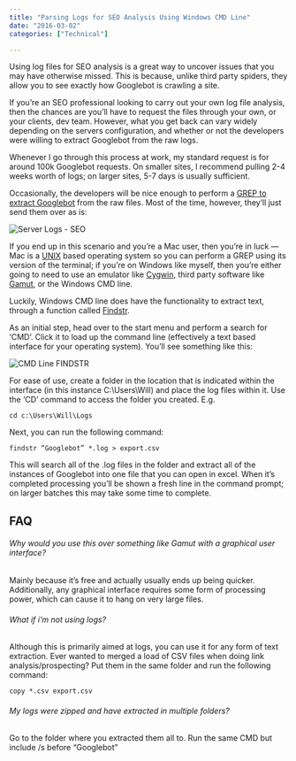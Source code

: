 ```yaml
---
title: "Parsing Logs for SEO Analysis Using Windows CMD Line"
date: "2016-03-02"
categories: ["Technical"]

---
```


Using log files for SEO analysis is a great way to uncover issues that you may have otherwise missed. This is because, unlike third party spiders, they allow you to see exactly how Googlebot is crawling a site.

If you’re an SEO professional looking to carry out your own log file analysis, then the chances are you’ll have to request the files through your own, or your clients, dev team. However, what you get back can vary widely depending on the servers configuration, and whether or not the developers were willing to extract Googlebot from the raw logs.

Whenever I go through this process at work, my standard request is for around 100k Googlebot requests. On smaller sites, I recommend pulling 2-4 weeks worth of logs; on larger sites, 5-7 days is usually sufficient.

Occasionally, the developers will be nice enough to perform a [GREP to extract Googlebot](https://www.portent.com/blog/seo/get-geeky-grep-seo-tool.htm) from the raw files. Most of the time, however, they’ll just send them over as is:

![Server Logs - SEO](/img/logs-blog-post.jpg)

If you end up in this scenario and you’re a Mac user, then you’re in luck — Mac is a [UNIX](https://en.wikipedia.org/wiki/Unix) based operating system so you can perform a GREP using its version of the terminal; if you’re on Windows like myself, then you’re either going to need to use an emulator like [Cygwin](https://www.cygwin.com/), third party software like [Gamut](http://www.gamutsoftware.com/index.php/help/logfileconfiguration), or the Windows CMD line.

Luckily, Windows CMD line does have the functionality to extract text, through a function called [Findstr](https://docs.microsoft.com/en-us/previous-versions/windows/it-pro/windows-xp/bb490907(v=technet.10)).

As an initial step, head over to the start menu and perform a search for ‘CMD’. Click it to load up the command line (effectively a text based interface for your operating system). You’ll see something like this:

![CMD Line FINDSTR](/img/CMD-Line-FINDSTR.jpg)

For ease of use, create a folder in the location that is indicated within the interface (in this instance C:\Users\Will) and place the log files within it. Use the ‘CD’ command to access the folder you created. E.g.

`cd c:\Users\Will\Logs`

Next, you can run the following command:

`findstr “Googlebot” *.log > export.csv`

This will search all of the .log files in the folder and extract all of the instances of Googlebot into one file that you can open in excel. When it’s completed processing you’ll be shown a fresh line in the command prompt; on larger batches this may take some time to complete.

## FAQ

###### Why would you use this over something like Gamut with a graphical user interface?

Mainly because it’s free and actually usually ends up being quicker. Additionally, any graphical interface requires some form of processing power, which can cause it to hang on very large files.

###### What if i’m not using logs?

Although this is primarily aimed at logs, you can use it for any form of text extraction. Ever wanted to merged a load of CSV files when doing link analysis/prospecting? Put them in the same folder and run the following command:

`copy *.csv export.csv`

###### My logs were zipped and have extracted in multiple folders?

Go to the folder where you extracted them all to. Run the same CMD but include /s before “Googlebot”